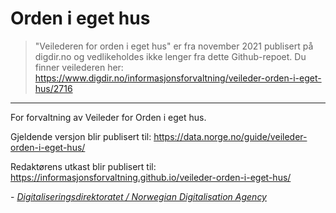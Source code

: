 # Orden i eget hus

> "Veilederen for orden i eget hus" er fra november 2021 publisert på digdir.no og vedlikeholdes ikke lenger fra dette Github-repoet. Du finner veilederen her:
https://www.digdir.no/informasjonsforvaltning/veileder-orden-i-eget-hus/2716

---

For forvaltning av Veileder for Orden i eget hus.

Gjeldende versjon blir publisert til: https://data.norge.no/guide/veileder-orden-i-eget-hus/

Redaktørens utkast blir publisert til: https://informasjonsforvaltning.github.io/veileder-orden-i-eget-hus/

\- [_Digitaliseringsdirektoratet / Norwegian Digitalisation Agency_](https://digdir.no)
